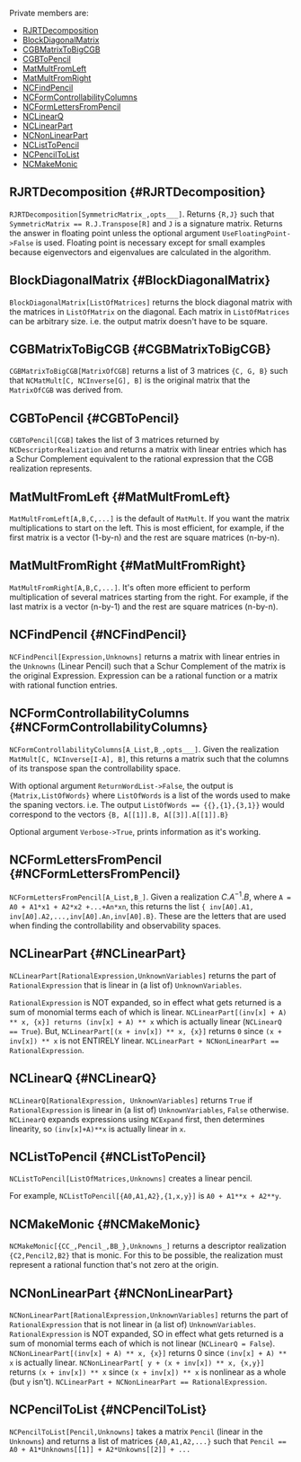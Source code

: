 Private members are:

* [RJRTDecomposition](#RJRTDecomposition)
* [BlockDiagonalMatrix](#BlockDiagonalMatrix)
* [CGBMatrixToBigCGB](#CGBMatrixToBigCGB)
* [CGBToPencil](#CGBToPencil)
* [MatMultFromLeft](#MatMultFromLeft)
* [MatMultFromRight](#MatMultFromRight)
* [NCFindPencil](#NCFindPencil)
* [NCFormControllabilityColumns](#NCFormControllabilityColumns)
* [NCFormLettersFromPencil](#NCFormLettersFromPencil)
* [NCLinearQ](#NCLinearQ)
* [NCLinearPart](#NCLinearPart)
* [NCNonLinearPart](#NCNonLinearPart)
* [NCListToPencil](#NCListToPencil)
* [NCPencilToList](#NCPencilToList)
* [NCMakeMonic](#NCMakeMonic)

## RJRTDecomposition {#RJRTDecomposition}

`RJRTDecomposition[SymmetricMatrix_,opts___]`. Returns `{R,J}` such that `SymmetricMatrix == R.J.Transpose[R]` and `J` is a signature matrix. Returns the answer in floating point unless the optional argument `UseFloatingPoint->False` is used. Floating point is necessary except for small examples because eigenvectors and eigenvalues are calculated in the algorithm.

## BlockDiagonalMatrix {#BlockDiagonalMatrix}

`BlockDiagonalMatrix[ListOfMatrices]` returns the block diagonal
 matrix with the matrices in `ListOfMatrix` on the diagonal. Each
 matrix in `ListOfMatrices` can be arbitrary size. i.e. the output
 matrix doesn't have to be square.

## CGBMatrixToBigCGB {#CGBMatrixToBigCGB}
`CGBMatrixToBigCGB[MatrixOfCGB]` returns a list of 3 matrices `{C, G, B}` such
 that `NCMatMult[C, NCInverse[G], B]` is the original matrix that the `MatrixOfCGB` was derived from.

## CGBToPencil {#CGBToPencil}
`CGBToPencil[CGB]` takes the list of 3 matrices returned by `NCDescriptorRealization` and returns a matrix with linear entries which has a Schur Complement equivalent to the rational expression that the CGB realization represents.

## MatMultFromLeft {#MatMultFromLeft}
`MatMultFromLeft[A,B,C,...]` is the default of `MatMult`. If you want the matrix
 multiplications to start on the left. This is most efficient, for example, if the first matrix is a vector (1-by-n) and the rest are square matrices (n-by-n).

## MatMultFromRight {#MatMultFromRight}
`MatMultFromRight[A,B,C,...]`. It's often more efficient to perform multiplication of several matrices starting from the right. For example, if the last matrix is a vector (n-by-1) and the rest are square matrices (n-by-n).

## NCFindPencil {#NCFindPencil}
`NCFindPencil[Expression,Unknowns]` returns a matrix with linear entries in the
 `Unknowns` (Linear Pencil) such that a Schur Complement of the matrix is the original Expression. Expression can be a rational function or a matrix with rational function entries.

## NCFormControllabilityColumns {#NCFormControllabilityColumns}
`NCFormControllabilityColumns[A_List,B_,opts___]`. Given the realization `MatMult[C, NCInverse[I-A], B]`, this returns a matrix such that the columns of its transpose span the controllability space.

With optional argument `ReturnWordList->False`, the output is `{Matrix,ListOfWords}` where `ListOfWords` is a list of the words used to make the spaning vectors. i.e. The output `ListOfWords == {{},{1},{3,1}}` would correspond to the vectors `{B, A[[1]].B, A[[3]].A[[1]].B}`

Optional argument `Verbose->True`, prints information as it's working.

## NCFormLettersFromPencil {#NCFormLettersFromPencil}
`NCFormLettersFromPencil[A_List,B_]`. Given a realization $C.A^{-1}.B$,
 where `A = A0 + A1*x1 + A2*x2 +...+An*xn`, this returns the list `{ inv[A0].A1, inv[A0].A2,...,inv[A0].An,inv[A0].B}`. These are the letters that are used when finding the controllability and observability spaces.

## NCLinearPart {#NCLinearPart}
`NCLinearPart[RationalExpression,UnknownVariables]` returns the part of `RationalExpression` that is linear in (a list of) `UnknownVariables`.

`RationalExpression` is NOT expanded, so in effect what gets returned is a sum of monomial terms each of which is linear. `NCLinearPart[(inv[x] + A) ** x, {x}] returns (inv[x] + A) ** x` which is actually linear (`NCLinearQ == True`). But, `NCLinearPart[(x + inv[x]) ** x, {x}]` returns `0` since `(x + inv[x]) ** x` is not ENTIRELY linear. `NCLinearPart + NCNonLinearPart == RationalExpression`.

## NCLinearQ {#NCLinearQ}
`NCLinearQ[RationalExpression, UnknownVariables]` returns `True` if `RationalExpression` is linear in (a list of) `UnknownVariables`, `False` otherwise. `NCLinearQ` expands expressions using `NCExpand` first, then determines linearity, so `(inv[x]+A)**x` is actually linear in `x`.

## NCListToPencil {#NCListToPencil}

`NCListToPencil[ListOfMatrices,Unknowns]` creates a linear pencil.

For example, `NCListToPencil[{A0,A1,A2},{1,x,y}]` is `A0 + A1**x + A2**y`.

## NCMakeMonic {#NCMakeMonic}

`NCMakeMonic[{CC_,Pencil_,BB_},Unknowns_]` returns a descriptor realization `{C2,Pencil2,B2}` that is monic. For this to be possible, the realization must represent a rational function that's not zero at the origin.

## NCNonLinearPart {#NCNonLinearPart}

`NCNonLinearPart[RationalExpression,UnknownVariables]` returns the part of `RationalExpression` that is not linear in (a list of) `UnknownVariables`. `RationalExpression` is NOT expanded, SO in effect what gets returned is a sum of monomial terms each of which is not linear (`NCLinearQ = False`). `NCNonLinearPart[(inv[x] + A) ** x, {x}]` returns 0 since `(inv[x] + A) ** x` is actually linear. `NCNonLinearPart[ y + (x + inv[x]) ** x, {x,y}]` returns `(x + inv[x]) ** x` since `(x + inv[x]) ** x` is nonlinear as a whole (but `y` isn't). `NCLinearPart + NCNonLinearPart == RationalExpression`.

## NCPencilToList {#NCPencilToList}

`NCPencilToList[Pencil,Unknowns]` takes a matrix `Pencil` (linear in the `Unknowns`) and returns a list of matrices `{A0,A1,A2,...}` such that `Pencil == A0 + A1*Unknowns[[1]] + A2*Unkowns[[2]] + ...`
